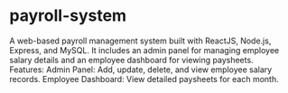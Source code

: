 # payroll-system
A web-based payroll management system built with ReactJS, Node.js, Express, and MySQL. It includes an admin panel for managing employee salary details and an employee dashboard for viewing paysheets.  
Features: Admin Panel: Add, update, delete, and view employee salary records. 
Employee Dashboard: View detailed paysheets for each month.
